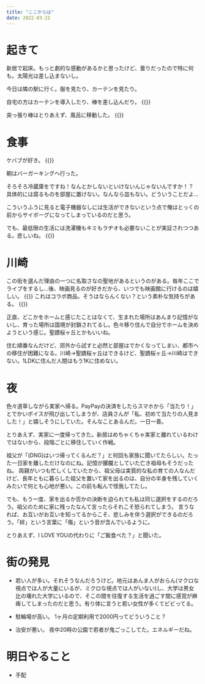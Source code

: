 ```yaml
---
title: "ここからは"
date: 2022-03-21
---
```


# 起きて
新居で起床。もっと劇的な感動があるかと思ったけど、曇りだったので特に何も。太陽光は差し込まないし。

今日は隣の駅に行く。服を見たり、カーテンを見たり。

自宅の方はカーテンを導入したり、棒を差し込んだり。
{{<tweet user="dango_bot" id="1505828926740135937">}}

突っ張り棒はとりあえず、風呂に移動した。
{{<tweet user="dango_bot" id="1505821781009272832">}}

# 食事
ケバブが好き。
{{<tweet user="dango_bot" id="1505881423043239938">}}

朝はバーガーキングへ行った。


そろそろ冷蔵庫をですね！なんとかしないといけないんじゃないんですか！？
具体的には腐るものを部屋に置けない。なんなら皿もない。どういうことだよ...

こういうふうに見ると電子機器なしには生活ができないという点で俺はとっくの前からサイボーグになってしまっているのだと思う。

でも、最低限の生活には洗濯機もキミもラヂオも必要ないことが実証されつつある。悲しいね。
{{<youtube LLYPfI-cFcc>}}
# 川崎
この街を選んだ理由の一つに名取さなの聖地があるというのがある。毎年ここでライブをするし...後、映画見るのが好きだから、いつでも映画館に行けるのは嬉しい。
{{<tweet user="dango_bot" id="1505735285052960769">}}
これはコラボ商品。そうはならんくない？という素朴な気持ちがある。
{{<tweet user="dango_bot" id="1505805855358599169">}}

正直、どこかをホームと感じたことはなくて、生まれた場所はあんまり記憶がないし、育った場所は国境が封鎖されてるし。色々移り住んで自分でホームを決めようという感じ。聖蹟桜ヶ丘とかもいいね。

住む順番なんだけど、郊外から試すと必然と部屋はでかくなってしまい、都市への移住が困難になる。川崎→聖蹟桜ヶ丘はできるけど、聖蹟桜ヶ丘→川崎はできない。1LDKに住んだ人間はもう1Kに住めない。

# 夜
色々道草しながら実家へ帰る。PayPayの決済をしたらスマホから「当たり！」とでかいボイスが飛び出してしまうが、店員さんが「私、初めて当たりの人見ました！」と嬉しそうにしていた。そんなことあるんだ。一日一善。

とりあえず、実家に一度帰ってきた。新居はめちゃくちゃ実家と離れているわけではないから、段階ごとに移住していく作戦。

祖父が「(DNG)はいつ帰ってくるんだ？」と何回も家族に聞いてたらしい。たった一日家を離しただけなのにね。記憶が朦朧としていた亡き祖母もそうだったね。
両親がいつも忙しくしていたから、祖父母は実質的な私の育ての人なんだけど、長年ともに暮らした祖父を置いて家を出るのは、自分の半身を残していくみたいで何とも心地が悪い。この前も転んで怪我してたし。

でも、もう一度、家を出るか否かの決断を迫られても私は同じ選択をするのだろう。祖父のために家に残ったなんて言ったらそれこそ怒られてしまう。
言うなれば、お互いがお互いを知ってるからこそ、悲しみを伴う選択ができるのだろう。「絆」という言葉に「傷」という音が含んでいるように。

とりあえず、I LOVE YOUの代わりに「ご飯食べた？」と聞いた。

# 街の発見
- 若い人が多い。それそうなんだろうけど。地元はあんま人がおらん(マクロな視点では人が大量にいるが、ミクロな視点では人がいない)し、大学は男女比の壊れた大学にいるので、そこの間を往復する生活を過ごす間に感覚が麻痺してしまったのだと思う。有り体に言うと若い女性が多くてビビってる。

- 駐輪場が高い。
1ヶ月の定期利用で2000円ってどういうこと？

- 治安が悪い。
夜中20時の公園で若者が鬼ごっこしてた。エネルギーだね。

# 明日やること

- 手配
